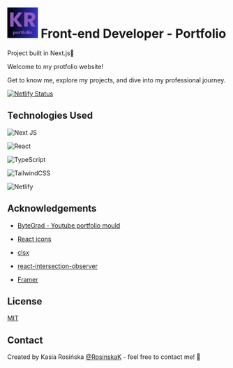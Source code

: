 # <img src='./public/favicon.png' alt="screenshot" width="70" height="auto" /> Front-end Developer - Portfolio 

Project built in Next.js💜

Welcome to my protfolio website!

Get to know me, explore my projects, and dive into my professional journey.

[![Netlify Status](https://api.netlify.com/api/v1/badges/a3ea0a5e-1404-4244-83aa-0f4888e8232c/deploy-status)](https://app.netlify.com/sites/kasiarosinska/deploys)


## Technologies Used

![Next JS](https://img.shields.io/badge/Next-black?style=for-the-badge&logo=next.js&logoColor=white)

![React](https://img.shields.io/badge/react-%2320232a.svg?style=for-the-badge&logo=react&logoColor=%2361DAFB)

![TypeScript](https://img.shields.io/badge/typescript-%23007ACC.svg?style=for-the-badge&logo=typescript&logoColor=white)

![TailwindCSS](https://img.shields.io/badge/tailwindcss-%2338B2AC.svg?style=for-the-badge&logo=tailwind-css&logoColor=white)

![Netlify](https://img.shields.io/badge/netlify-%23000000.svg?style=for-the-badge&logo=netlify&logoColor=#00C7B7)


## Acknowledgements

- [ByteGrad - Youtube portfolio mould](https://www.youtube.com/watch?v=sUKptmUVIBM)

- [React icons](https://react-icons.github.io/react-icons/)

- [clsx](https://www.npmjs.com/package/clsx)

- [react-intersection-observer](https://www.npmjs.com/package/react-intersection-observer)

- [Framer](https://motion.dev/docs/react-quick-start)


## License

[MIT](https://choosealicense.com/licenses/mit/)


## Contact

Created by Kasia Rosińska [@RosinskaK](https://www.linkedin.com/in/katarzyna-rosinska/) - feel free to contact me! 👋
